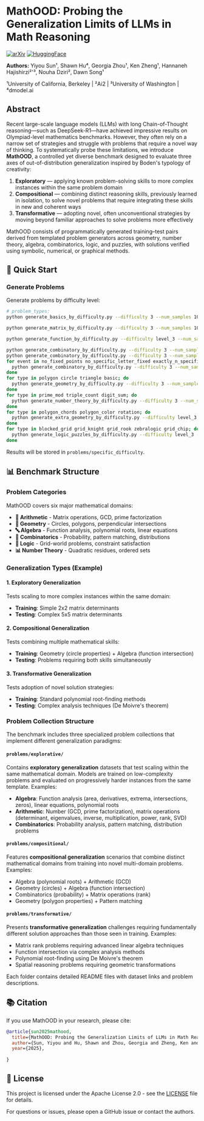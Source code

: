 # MathOOD: Probing the Generalization Limits of LLMs in Math Reasoning

[![arXiv](https://img.shields.io/badge/arXiv-preprint-b31b1b.svg)](https://arxiv.org/abs/your-paper-link)
[![HuggingFace](https://img.shields.io/badge/🤗%20HuggingFace-Datasets-yellow)](https://huggingface.co/datasets/sunyiyou)

**Authors:** Yiyou Sun¹, Shawn Hu⁴, Georgia Zhou¹, Ken Zheng¹, Hannaneh Hajishirzi²'³, Nouha Dziri², Dawn Song¹

¹University of California, Berkeley | ²Ai2 | ³University of Washington | ⁴dmodel.ai

## Abstract

Recent large-scale language models (LLMs) with long Chain-of-Thought reasoning—such as DeepSeek-R1—have achieved impressive results on Olympiad-level mathematics benchmarks. However, they often rely on a narrow set of strategies and struggle with problems that require a novel way of thinking. To systematically probe these limitations, we introduce **MathOOD**, a controlled yet diverse benchmark designed to evaluate three axes of out-of-distribution generalization inspired by Boden's typology of creativity:

1. **Exploratory** — applying known problem-solving skills to more complex instances within the same problem domain
2. **Compositional** — combining distinct reasoning skills, previously learned in isolation, to solve novel problems that require integrating these skills in new and coherent ways  
3. **Transformative** — adopting novel, often unconventional strategies by moving beyond familiar approaches to solve problems more effectively

MathOOD consists of programmatically generated training–test pairs derived from templated problem generators across geometry, number theory, algebra, combinatorics, logic, and puzzles, with solutions verified using symbolic, numerical, or graphical methods.

## 🚀 Quick Start

### Generate Problems

Generate problems by difficulty level:
```bash
# problem_types: 
python generate_basics_by_difficulty.py --difficulty 3 --num_samples 10 --problem_types algebra_linear_equation algebra_polynomial_roots arithmetic_mixed arithmetic_list_prime_factors arithmetic_gcd

python generate_matrix_by_difficulty.py --difficulty 3 --num_samples 10  --problem_types inverse multiplication determinant rank eigenvalues power svd

python generate_function_by_difficulty.py --difficulty level_3 --num_samples 10  --problem_types intersection intersection_coords extrema extrema_coords area zeros derivative_sign

python generate_combinatory_by_difficulty.py --difficulty 3 --num_samples 10  --type distribution
python generate_combinatory_by_difficulty.py --difficulty 3 --num_samples 10  --type pattern_matching
for event in no_fixed_points no_specific_letter_fixed exactly_n_specific_fixed at_least_n_specific_fixed; do
  python generate_combinatory_by_difficulty.py --difficulty 3 --num_samples 10  --type probability --event $event
done 
for type in polygon circle triangle basic; do
  python generate_geometry_by_difficulty.py --difficulty 3 --num_samples 10  --problem_types $type
done 
for type in prime_mod triple_count digit_sum; do
  python generate_number_theory_by_difficulty.py --difficulty 3 --num_samples 10  --problem_types $type
done 
for type in polygon_chords polygon_color rotation; do
  python generate_extra_geometry_by_difficulty.py --difficulty level_3 --num_samples 10  --problem_types $type
done 
for type in blocked_grid grid_knight grid_rook zebralogic grid_chip; do
  python generate_logic_puzzles_by_difficulty.py --difficulty level_3 --num_samples 10  --problem_types $type
done 
```

Results will be stored in `problems/specific_difficulty`. 

## 📊 Benchmark Structure

### Problem Categories

MathOOD covers six major mathematical domains:

- **🔢 Arithmetic** - Matrix operations, GCD, prime factorization
- **📐 Geometry** - Circles, polygons, perpendicular intersections  
- **🔤 Algebra** - Function analysis, polynomial roots, linear equations
- **🎲 Combinatorics** - Probability, pattern matching, distributions
- **🧩 Logic** - Grid-world problems, constraint satisfaction
- **📊 Number Theory** - Quadratic residues, ordered sets

### Generalization Types (Example)

#### 1. Exploratory Generalization
Tests scaling to more complex instances within the same domain:
- **Training**: Simple 2x2 matrix determinants
- **Testing**: Complex 5x5 matrix determinants

#### 2. Compositional Generalization  
Tests combining multiple mathematical skills:
- **Training**: Geometry (circle properties) + Algebra (function intersection)
- **Testing**: Problems requiring both skills simultaneously

#### 3. Transformative Generalization
Tests adoption of novel solution strategies:
- **Training**: Standard polynomial root-finding methods
- **Testing**: Complex analysis techniques (De Moivre's theorem)

### Problem Collection Structure

The benchmark includes three specialized problem collections that implement different generalization paradigms:

#### `problems/explorative/`
Contains **exploratory generalization** datasets that test scaling within the same mathematical domain. Models are trained on low-complexity problems and evaluated on progressively harder instances from the same template. Examples:
- **Algebra**: Function analysis (area, derivatives, extrema, intersections, zeros), linear equations, polynomial roots
- **Arithmetic**: Number (GCD, prime factorization), matrix operations (determinant, eigenvalues, inverse, multiplication, power, rank, SVD)
- **Combinatorics**: Probability analysis, pattern matching, distribution problems

#### `problems/compositional/`
Features **compositional generalization** scenarios that combine distinct mathematical domains from training into novel multi-domain problems. Examples:
- Algebra (polynomial roots) + Arithmetic (GCD)
- Geometry (circles) + Algebra (function intersection) 
- Combinatorics (probability) + Matrix operations (rank)
- Geometry (polygon properties) + Pattern matching

#### `problems/transformative/`
Presents **transformative generalization** challenges requiring fundamentally different solution approaches than those seen in training. Examples:
- Matrix rank problems requiring advanced linear algebra techniques
- Function intersection via complex analysis methods
- Polynomial root-finding using De Moivre's theorem
- Spatial reasoning problems requiring geometric transformations

Each folder contains detailed README files with dataset links and problem descriptions.

## 📚 Citation

If you use MathOOD in your research, please cite:

```bibtex
@article{sun2025mathood,
  title={MathOOD: Probing the Generalization Limits of LLMs in Math Reasoning},
  author={Sun, Yiyou and Hu, Shawn and Zhou, Georgia and Zheng, Ken and Hajishirzi, Hannaneh and Dziri, Nouha and Song, Dawn},
  year={2025},
  
}
```

[//]: # (journal={arXiv preprint arXiv:xxxx.xxxxx})

## 📄 License

This project is licensed under the Apache License 2.0 - see the [LICENSE](LICENSE) file for details.


For questions or issues, please open a GitHub issue or contact the authors.